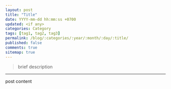 ```yaml
---
layout: post
title: "Title"
date: YYYY-mm-dd hh:mm:ss +0700
updated: <if any>
categories: Category
tags: [tag1, tag2, tag3]
permalink: /blog/:categories/:year/:month/:day/:title/
published: false
comments: true
sitemap: true
---
```

>brief description
_____

post content
